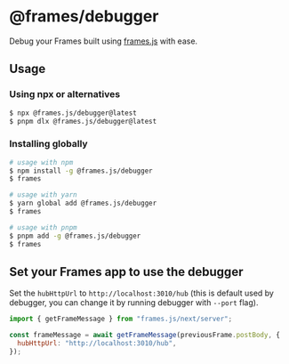# @frames/debugger

Debug your Frames built using [frames.js](https://framesjs.org) with ease.

## Usage

### Using npx or alternatives

```sh
$ npx @frames.js/debugger@latest
$ pnpm dlx @frames.js/debugger@latest
```

### Installing globally

```sh
# usage with npm
$ npm install -g @frames.js/debugger
$ frames

# usage with yarn
$ yarn global add @frames.js/debugger
$ frames

# usage with pnpm
$ pnpm add -g @frames.js/debugger
$ frames
```

## Set your Frames app to use the debugger

Set the `hubHttpUrl` to `http://localhost:3010/hub` (this is default used by debugger, you can change it by running debugger with `--port` flag).

```js
import { getFrameMessage } from "frames.js/next/server";

const frameMessage = await getFrameMessage(previousFrame.postBody, {
  hubHttpUrl: "http://localhost:3010/hub",
});
```

```

```
